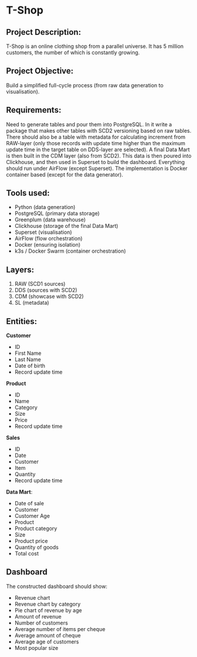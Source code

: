 # T-Shop
## Project Description:
T-Shop is an online clothing shop from a parallel universe. It has 5 million customers, the number of which is constantly growing.

## Project Objective:
Build a simplified full-cycle process (from raw data generation to visualisation).

## Requirements:
Need to generate tables and pour them into PostgreSQL. In it write a package that makes other tables with SCD2 versioning based on raw tables. There should also be a table with metadata for calculating increment from RAW-layer (only those records with update time higher than the maximum update time in the target table on DDS-layer are selected). A final Data Mart is then built in the CDM layer (also from SCD2).
This data is then poured into Clickhouse, and then used in Superset to build the dashboard. 
Everything should run under AirFlow (except Superset). The implementation is Docker container based (except for the data generator).

## Tools used:
- Python (data generation)
- PostgreSQL (primary data storage)
- Greenplum (data warehouse)
- Clickhouse (storage of the final Data Mart)
- Superset (visualisation)
- AirFlow (flow orchestration)
- Docker (ensuring isolation)
- k3s / Docker Swarm (container orchestration)

## Layers:
1. RAW (SCD1 sources)
2. DDS (sources with SCD2)
3. CDM (showcase with SCD2)
4. SL (metadata)

## Entities:

**Customer**
- ID
- First Name
- Last Name
- Date of birth
- Record update time

**Product**
- ID
- Name
- Category
- Size
- Price
- Record update time

**Sales**
- ID
- Date
- Customer
- Item
- Quantity
- Record update time

**Data Mart**:
- Date of sale
- Customer
- Customer Age
- Product
- Product category
- Size
- Product price
- Quantity of goods
- Total cost

## Dashboard

The constructed dashboard should show:
- Revenue chart
- Revenue chart by category
- Pie chart of revenue by age
- Amount of revenue
- Number of customers
- Average number of items per cheque
- Average amount of cheque
- Average age of customers
- Most popular size

